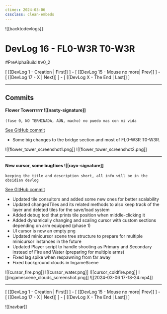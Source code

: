 ```yaml
---
ctime:: 2024-03-06
cssclass: clean-embeds
---
```

![[backtodevlogs]]
# DevLog 16 - FL0-W3R T0-W3R

#PreAlphaBuild #v0_2

\[ [[DevLog 1 - Creation | First]] \] - \[ [[DevLog 15 - Mouse no more| Prev]] \] - \[ [[DevLog 17 - X | Next]] \] - \[ [[DevLog X - The End | Last]] \]

---

## Commits

#### Flower Towerrrrrr ![[nasty-signature]]
```
(fase 0, NO TERMINADA, AÚN, macho) no puedo mas con mi vida
```
[See GitHub commit](https://github.com/RayoROAR/GreenTop/commit/7171ef52fe62d534dd3e5cf93c94bde716325064)

- Some big changes to the bridge section and most of FL0-W3R T0-W3R.

![[flower_tower_screenshot1.png]]
![[flower_tower_screenshot2.png]]



---

#### New cursor, some bugfixes ![[rayo-signature]]
```
keeping the title and description short, all info will be in the obsidian devlog
```
[See GitHub commit](https://github.com/RayoROAR/GreenTop/commit/062daec93d4bfb082049111bc4e6ee8e4c7aaebb)

- Updated tile consultors and added some new ones for better scalability
- Updated changedTiles and its related methods to also keep track of the layer and deleted tiles for the save/load system
- Added debug tool that prints tile position when middle-clicking it
- Added dynamically changing and scaling cursor with custom sections depending on arm equipped (phase 1)
- UI cursor is now an empty png
- Updated minicursor scene tree structure to prepare for multiple minicursor instances in the future
- Updated Player script to handle shooting as Primary and Secondary instead of Fire and Water (preparing for multiple arms)
- Fixed lag spike when respawning from far away
- Fixed background clouds in IngameScene

![[cursor_fire.png]] ![[cursor_water.png]] ![[cursor_coldfire.png]]
![[ingamescene_clouds_screenshot.png]]
![[2024-03-06 17-18-24.mp4]]

---

\[ [[DevLog 1 - Creation | First]] \] - \[ [[DevLog 15 - Mouse no more| Prev]] \] - \[ [[DevLog 17 - X | Next]] \] - \[ [[DevLog X - The End | Last]] \]

![[navbar]]